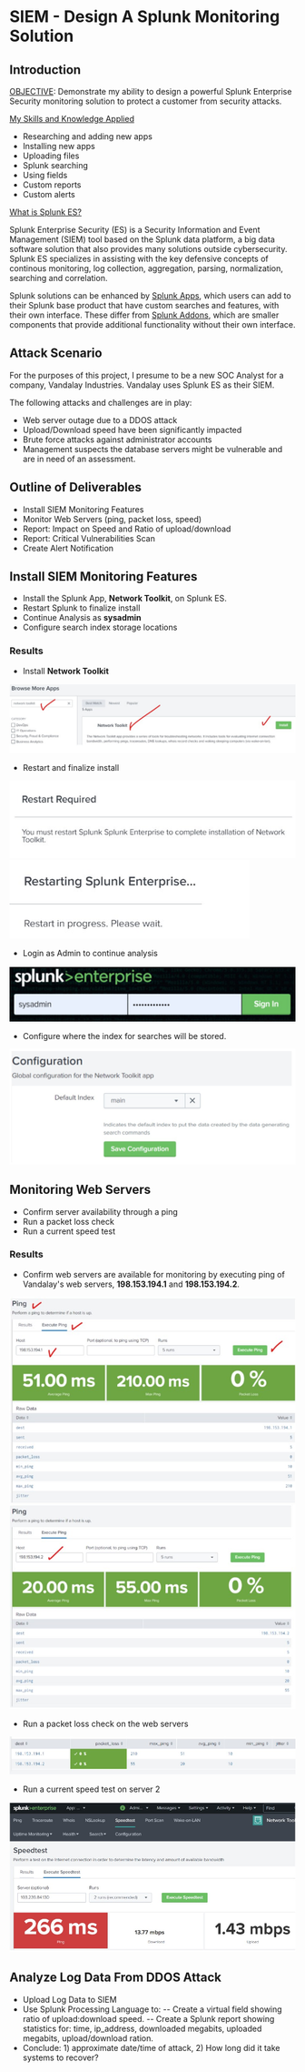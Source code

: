 # SIEM - Design A Splunk Monitoring Solution 

## Introduction

<ins>OBJECTIVE</ins>: Demonstrate my ability to design a powerful Splunk Enterprise Security monitoring solution to protect a customer from security attacks.

<ins>My Skills and Knowledge Applied</ins> 
- Researching and adding new apps
- Installing new apps
- Uploading files
- Splunk searching
- Using fields
- Custom reports
- Custom alerts

<ins>What is Splunk ES?</ins>

Splunk Enterprise Security (ES) is a Security Information and Event Management (SIEM) tool based on the Splunk data platform, a big data software solution that also provides many solutions outside cybersecurity. Splunk ES specializes in assisting with the key defensive concepts of continous monitoring, log collection, aggregation, parsing, normalization, searching and correlation. 

Splunk solutions can be enhanced by <ins>Splunk Apps</ins>, which users can add to their Splunk base product that have custom searches and features, with their own interface.  These differ from <ins>Splunk Addons</ins>, which are smaller components that provide additional functionality without their own interface.

## Attack Scenario
For the purposes of this project, I presume to be a new SOC Analyst for a company, Vandalay Industries. Vandalay uses Splunk ES as their SIEM.  

The following attacks and challenges are in play:
- Web server outage due to a DDOS attack
- Upload/Download speed have been significantly impacted
- Brute force attacks against administrator accounts
- Management suspects the database servers might be vulnerable and are in need of an assessment.

## Outline of Deliverables
- Install SIEM Monitoring Features
- Monitor Web Servers (ping, packet loss, speed)
- Report: Impact on Speed and Ratio of upload/download
- Report: Critical Vulnerabilities Scan
- Create Alert Notification
 
## Install SIEM Monitoring Features
- Install the Splunk App, **Network Toolkit**, on Splunk ES.
- Restart Splunk to finalize install
- Continue Analysis as **sysadmin**
- Configure search index storage locations

### Results
- Install **Network Toolkit**

![InstallNetworkToolkit](./images/1-01-BrowseInstallNetworkToolkit.jpg)

- Restart and finalize install

![Restart](./images/1-02-RestartRequired.jpg)
![Restarting](./images/1-03-Restarting.jpg)

- Login as Admin to continue analysis

![AdminLogin](./images/1-04-SplunkAdminLogin.jpg)

- Configure where the index for searches will be stored.

![ConfigIndex](./images/1-05-ConfigLocationSearchIndex.jpg)

## Monitoring Web Servers
- Confirm server availability through a ping
- Run a packet loss check
- Run a current speed test

### Results
- Confirm web servers are available for monitoring by executing ping of Vandalay's web servers, **198.153.194.1** and **198.153.194.2**. 

![PingWebServer1](./images/1-06-Ping1.jpg)
![PingWebServer2](./images/1-07-Ping2.jpg)

- Run a packet loss check on the web servers

![PacketLossCheck](./images/1-08-PacketLoss.jpg)

- Run a current speed test on server 2

![SpeedTestWebServer2](./images/1-09-Speed2.jpg)

## Analyze Log Data From DDOS Attack
- Upload Log Data to SIEM
- Use Splunk Processing Language to:
-- Create a virtual field showing ratio of upload:download speed.
-- Create a Splunk report showing statistics for: time, ip_address, downloaded megabits, uploaded megabits, upload/download ration.
- Conclude: 1) approximate date/time of attack, 2) How long did it take systems to recover?


